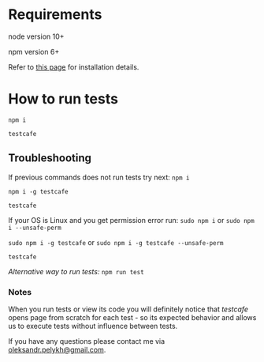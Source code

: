 # Requirements

node version 10+

npm version 6+

Refer to [this page](https://nodejs.org/en/) for installation details.

# How to run tests
`npm i`

`testcafe`

## Troubleshooting
If previous commands does not run tests try next:
`npm i`

`npm i -g testcafe`

`testcafe`

If your OS is Linux and you get permission error run:
`sudo npm i` or `sudo npm i --unsafe-perm`

`sudo npm i -g testcafe` or `sudo npm i -g testcafe --unsafe-perm`

`testcafe`

*Alternative way to run tests:*
`npm run test`

### Notes
When you run tests or view its code you will definitely notice that *testcafe* opens page from scratch for each test - so its expected behavior and allows us to execute tests without influence between tests.


If you have any questions please contact me via oleksandr.pelykh@gmail.com.